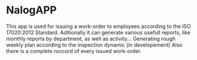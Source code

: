 # NalogAPP
This app is used for issuing a work-order to employees according to the ISO 17020:2012 Standard.
Aditionally it can generate various usefull reports, like monthly reports by department, as well as activity...
Generating rough weekly plan according to the inspection dynamic (in developement)
Also there is a complete roccord of every issued work-order.
